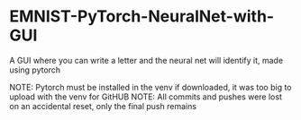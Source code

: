 # EMNIST-PyTorch-NeuralNet-with-GUI
A GUI where you can write a letter and the neural net will identify it, made using pytorch

NOTE: Pytorch must be installed in the venv if downloaded, it was too big to upload with the venv for GitHUB
NOTE: All commits and pushes were lost on an accidental reset, only the final push remains
